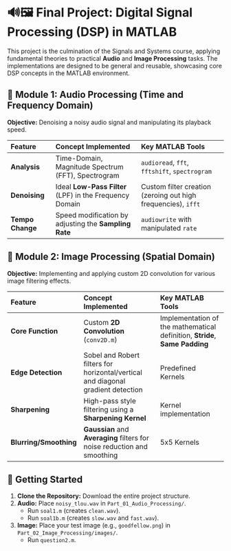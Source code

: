 # 🔊🖼️ Final Project: Digital Signal Processing (DSP) in MATLAB

This project is the culmination of the Signals and Systems course, applying fundamental theories to practical **Audio** and **Image Processing** tasks. The implementations are designed to be general and reusable, showcasing core DSP concepts in the MATLAB environment.

## 🧠 Module 1: Audio Processing (Time and Frequency Domain)

**Objective:** Denoising a noisy audio signal and manipulating its playback speed.

| Feature | Concept Implemented | Key MATLAB Tools |
| :--- | :--- | :--- |
| **Analysis** | Time-Domain, Magnitude Spectrum (FFT), Spectrogram | `audioread`, `fft`, `fftshift`, `spectrogram` |
| **Denoising** | Ideal **Low-Pass Filter** (LPF) in the Frequency Domain | Custom filter creation (zeroing out high frequencies), `ifft` |
| **Tempo Change** | Speed modification by adjusting the **Sampling Rate** | `audiowrite` with manipulated `rate` |

## 🧠 Module 2: Image Processing (Spatial Domain)

**Objective:** Implementing and applying custom 2D convolution for various image filtering effects.

| Feature | Concept Implemented | Key MATLAB Tools |
| :--- | :--- | :--- |
| **Core Function** | Custom **2D Convolution** (`conv2D.m`) | Implementation of the mathematical definition, **Stride**, **Same Padding** |
| **Edge Detection** | Sobel and Robert filters for horizontal/vertical and diagonal gradient detection | Predefined Kernels |
| **Sharpening** | High-pass style filtering using a **Sharpening Kernel** | Kernel implementation |
| **Blurring/Smoothing** | **Gaussian** and **Averaging** filters for noise reduction and smoothing | 5x5 Kernels |

## 🚀 Getting Started

1.  **Clone the Repository:** Download the entire project structure.
2.  **Audio:** Place `noisy_tlou.wav` in `Part_01_Audio_Processing/`.
    * Run `soal1.m` (creates `clean.wav`).
    * Run `soal1b.m` (creates `slow.wav` and `fast.wav`).
3.  **Image:** Place your test image (e.g., `goodfellow.png`) in `Part_02_Image_Processing/images/`.
    * Run `question2.m`.
